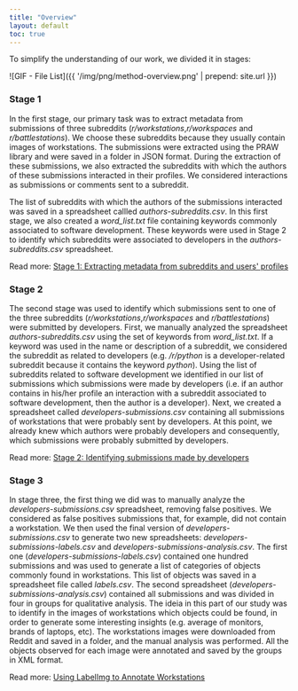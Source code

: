 ```yaml
---
title: "Overview"
layout: default
toc: true
---
```


To simplify the understanding of our work, we divided it in stages:

![GIF - File List]({{ '/img/png/method-overview.png' | prepend: site.url }})

### Stage 1

In the first stage, our primary task was to extract metadata from submissions of three subreddits (_r/workstations_,_r/workspaces_ and _r/battlestations_). We choose these subreddits because they usually contain images of workstations. The submissions were extracted using the PRAW library and were saved in a folder in JSON format. During the extraction of these submissions, we also extracted the subreddits with which the authors of these submissions interacted in their profiles. We considered interactions as submissions or comments sent to a subreddit.

The list of subreddits with which the authors of the submissions interacted was saved in a spreadsheet callled _authors-subreddits.csv_. In this first stage, we also created a _word\_list.txt_ file containing keywords commonly associated to software development. These keywords were used in Stage 2 to identify which subreddits were associated to developers in the _authors-subreddits.csv_ spreadsheet.

Read more: [Stage 1: Extracting metadata from subreddits and users' profiles](stage_one.html)

### Stage 2

The second stage was used to identify which submissions sent to one of the three subreddits (_r/workstations_,_r/workspaces_ and _r/battlestations_) were submitted by developers. First, we manually analyzed the spreadsheet _authors-subreddits.csv_ using the set of keywords from _word\_list.txt_. If a keyword was used in the name or description of a subreddit, we considered the subreddit as related to developers (e.g. _/r/python_ is a developer-related subreddit because it contains the keyword _python_). Using the list of subreddits related to software development we identified in our list of submissions which submissions were made by developers (i.e. if an author contains in his/her profile an interaction with a subreddit associated to software development, then the author is a developer). Next, we created a spreadsheet called _developers-submissions.csv_ containing all submissions of workstations that were probably sent by developers. At this point, we already knew which authors were probably developers and consequently, which submissions were probably submitted by developers.

Read more: [Stage 2: Identifying submissions made by developers](stage_two.html)

### Stage 3

In stage three, the first thing we did was to manually analyze the _developers-submissions.csv_ spreadsheet, removing false positives. We considered as false positives submissions that, for example, did not contain a workstation. We then used the final version of _developers-submissions.csv_ to generate two new spreadsheets: _developers-submissions-labels.csv_ and _developers-submissions-analysis.csv_. The first one (_developers-submissions-labels.csv_) contained one hundred submissions and was used to generate a list of categories of objects commonly found in workstations. This list of objects was saved in a spreadsheet file called _labels.csv_. The second spreadsheet (_developers-submissions-analysis.csv_) contained all submissions and was divided in four in groups for qualitative analysis. The ideia in this part of our study was to identify in the images of workstations which objects could be found, in order to generate some interesting insights (e.g. average of monitors, brands of laptops, etc). The workstations images were downloaded from Reddit and saved in a folder, and the manual analysis was performed. All the objects observed for each image were annotated and saved by the groups in XML format.

Read more: [Using LabelImg to Annotate Workstations](image-analysis.html)